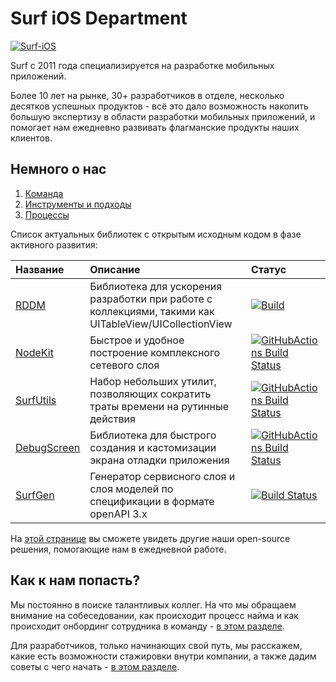 # Surf iOS Department

[![Surf-iOS](https://i.ibb.co/VYcdj6S/Group-48095988.png)](https://github.com/surfstudio/Surf-iOS-Developers)

Surf c 2011 года специализируется на разработке мобильных приложений.

Более 10 лет на рынке, 30+ разработчиков в отделе, несколько десятков успешных продуктов - всё это дало возможность накопить большую экспертизу в области разработки мобильных приложений, и помогает нам ежедневно развивать флагманские продукты наших клиентов.

## Немного о нас

1. [Команда](Docs/team.md)
2. [Инструменты и подходы](Docs/tech-stack/techStack.md)
3. [Процессы](Docs/processes.md)

Список актуальных библиотек с открытым исходным кодом в фазе активного развития:

| Название | Описание | Статус |
| :--- | :--- | :--- |
| [RDDM](https://github.com/surfstudio/ReactiveDataDisplayManager) | Библиотека для ускорения разработки при работе с коллекциями, такими как UITableView/UICollectionView | [![Build](https://github.com/surfstudio/ReactiveDataDisplayManager/actions/workflows/Build.yml/badge.svg)](https://github.com/surfstudio/ReactiveDataDisplayManager/actions/workflows/Build.yml) |
| [NodeKit](https://github.com/surfstudio/NodeKit) | Быстрое и удобное построение комплексного сетевого слоя | [![GitHubActions Build Status](https://github.com/surfstudio/NodeKit/workflows/CI/badge.svg)](https://github.com/surfstudio/NodeKit/actions) |
| [SurfUtils](https://github.com/surfstudio/iOS-Utils) | Набор небольших утилит, позволяющих сократить траты времени на рутинные действия | [![GitHubActions Build Status](https://github.com/surfstudio/iOS-Utils/workflows/CI/badge.svg)](https://github.com/surfstudio/iOS-Utils/actions) |
| [DebugScreen](https://github.com/surfstudio/debug-screen-ios) | Библиотека для быстрого создания и кастомизации экрана отладки приложения | [![GitHubActions Build Status](https://github.com/surfstudio/debug-screen-ios/workflows/CI/badge.svg)](https://github.com/surfstudio/debug-screen-ios/actions) |
| [SurfGen](https://github.com/surfstudio/SurfGen) | Генератор сервисного слоя и слоя моделей по спецификации в формате openAPI 3.x | [![Build Status](https://github.com/surfstudio/SurfGen/workflows/release/badge.svg)](https://github.com/surfstudio/SurfGen/actions) |

На [этой странице](Docs/tech-stack/open-source.md) вы сможете увидеть другие наши open-source решения, помогающие нам в ежедневной работе.

## Как к нам попасть?

Мы постоянно в поиске талантливых коллег. На что мы обращаем внимание на собеседовании, как происходит процесс найма и как происходит онбординг сотрудника в команду - [в этом разделе](Docs/Hiring/hiring.md).

Для разработчиков, только начинающих свой путь, мы расскажем, какие есть возможности стажировки внутри компании, а также дадим советы с чего начать - [в этом разделе](Docs/Hiring/students.md).